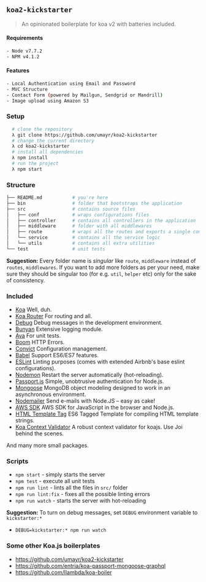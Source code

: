 ## `koa2-kickstarter`

> An opinionated boilerplate for koa v2 with batteries included.

#### Requirements
```bash
- Node v7.7.2
- NPM v4.1.2
```
#### Features
```bash
- Local Authentication using Email and Password
- MVC Structure
- Contact Form (powered by Mailgun, Sendgrid or Mandrill)
- Image upload using Amazon S3
```
### Setup
```bash
  # clone the repository
  λ git clone https://github.com/umayr/koa2-kickstarter
  # change the current directory
  λ cd koa2-kickstarter
  # install all dependencies
  λ npm install
  # run the project
  λ npm start
```

### Structure
```bash
├── README.md           # you're here
├── bin                 # folder that bootstraps the application
├── src                 # contains source files
│   ├── conf            # wraps configurations files
│   ├── controller      # contains all controllers in the application
│   ├── middleware      # folder with all middlewares
│   ├── route           # wraps all the routes and exports a single composed middleware
│   └── service         # contains all the service logic
│   └── utils           # contains all extra utilities
└── test                # unit tests
```

**Suggestion:** Every folder name is _singular_ like `route`, `middleware` instead of `routes`, `middlewares`. If you want to add more folders as per your need, make sure they should be singular too (for e.g. `util`, `helper` etc) only for the sake of consistency.

### Included

- [Koa](https://github.com/koajs/koa) Well, duh.
- [Koa Router](https://github.com/alexmingoia/koa-router) For routing and all.
- [Debug](https://github.com/visionmedia/debug) Debug messages in the development environment.
- [Bunyan](https://github.com/trentm/node-bunyan) Extensive logging module.
- [Ava](https://github.com/avajs/ava) For unit tests.
- [Boom](https://github.com/hapijs/boom) HTTP Errors.
- [Convict](https://github.com/mozilla/node-convict) Configuration management.
- [Babel](https://github.com/babel/babel) Support ES6/ES7 features.
- [ESLint](https://github.com/eslint/eslint/) Linting purposes (comes with extended Airbnb's base eslint configurations).
- [Nodemon](https://github.com/remy/nodemon) Restart the server automatically (hot-reloading).
- [Passport.js](https://github.com/jaredhanson/passport) Simple, unobtrusive authentication for Node.js.
- [Mongoose](https://github.com/Automattic/mongoose) MongoDB object modeling designed to work in an asynchronous environment.
- [Nodemailer](https://github.com/nodemailer/nodemailer) Send e-mails with Node.JS – easy as cake!
- [AWS SDK](https://github.com/aws/aws-sdk-js) AWS SDK for JavaScript in the browser and Node.js.
- [HTML Template Tag](https://github.com/AntonioVdlC/html-template-tag) ES6 Tagged Template for compiling HTML template strings.
- [Koa Context Validator](https://github.com/chentsulin/koa-context-validator) A robust context validator for koajs. Use Joi behind the scenes.

And many more small packages.

### Scripts

- `npm start` - simply starts the server
- `npm test` - execute all unit tests
- `npm run lint` - lints all the files in `src/` folder
- `npm run lint:fix` - fixes all the possible linting errors
- `npm run watch` - starts the server with hot-reloading

**Suggestion:** To turn on debug messages, set `DEBUG` environment variable to `kickstarter:*`
- `DEBUG=kickstarter:* npm run watch`

### Some other Koa.js boilerplates

- https://github.com/umayr/koa2-kickstarter
- https://github.com/entria/koa-passport-mongoose-graphql
- https://github.com/llambda/koa-boiler
